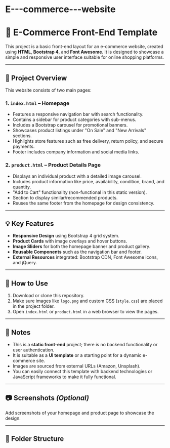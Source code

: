 # E---commerce---website
# 🛒 E-Commerce Front-End Template

This project is a basic front-end layout for an e-commerce website, created using **HTML**, **Bootstrap 4**, and **Font Awesome**. It is designed to showcase a simple and responsive user interface suitable for online shopping platforms.

---

## 📄 Project Overview

This website consists of two main pages:

### 1. `index.html` – Homepage
- Features a responsive navigation bar with search functionality.
- Contains a sidebar for product categories with sub-menus.
- Includes a Bootstrap carousel for promotional banners.
- Showcases product listings under "On Sale" and "New Arrivals" sections.
- Highlights store features such as free delivery, return policy, and secure payments.
- Footer includes company information and social media links.

### 2. `product.html` – Product Details Page
- Displays an individual product with a detailed image carousel.
- Includes product information like price, availability, condition, brand, and quantity.
- "Add to Cart" functionality (non-functional in this static version).
- Section to display similar/recommended products.
- Reuses the same footer from the homepage for design consistency.

---

## 💡 Key Features

- **Responsive Design** using Bootstrap 4 grid system.
- **Product Cards** with image overlays and hover buttons.
- **Image Sliders** for both the homepage banner and product gallery.
- **Reusable Components** such as the navigation bar and footer.
- **External Resources** integrated: Bootstrap CDN, Font Awesome icons, and jQuery.

---

## 🚀 How to Use

1. Download or clone this repository.
2. Make sure images like `logo.png` and custom CSS (`style.css`) are placed in the project folder.
3. Open `index.html` or `product.html` in a web browser to view the pages.

---

## 📌 Notes

- This is a **static front-end** project; there is no backend functionality or user authentication.
- It is suitable as a **UI template** or a starting point for a dynamic e-commerce site.
- Images are sourced from external URLs (Amazon, Unsplash).
- You can easily connect this template with backend technologies or JavaScript frameworks to make it fully functional.

---

## 📷 Screenshots *(Optional)*

Add screenshots of your homepage and product page to showcase the design.

---

## 📁 Folder Structure
